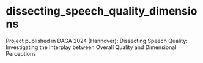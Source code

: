 # dissecting_speech_quality_dimensions
Project published in DAGA 2024 (Hannover): Dissecting Speech Quality: Investigating the Interplay between Overall Quality and Dimensional Perceptions
